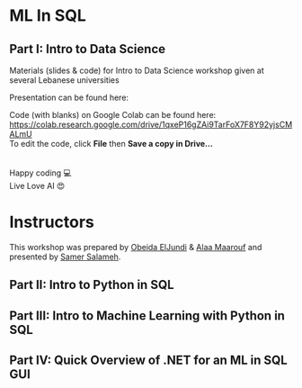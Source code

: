 # ML In SQL

Part I: Intro to Data Science
---
Materials (slides &amp; code) for Intro to Data Science workshop given at several Lebanese universities

Presentation can be found here: <Need Presentation Link>

Code (with blanks) on Google Colab can be found here:
https://colab.research.google.com/drive/1qxeP16gZAi9TarFoX7F8Y92yjsCMALmU
<br />
To edit the code, click **File** then **Save a copy in Drive…** <br />
<br /><br />
Happy coding 💻 <br />
Live Love AI 😍 <br />

 # Instructors
This workshop was prepared by [Obeida ElJundi](https://www.linkedin.com/in/obeidaeljundi/) & [Alaa Maarouf](https://www.linkedin.com/in/alaa-maarouf/) and presented by [Samer Salameh](https://www.linkedin.com/in/samer-salameh-74a900124/).


Part II: Intro to Python in SQL
---

Part III: Intro to Machine Learning with Python in SQL
---

Part IV: Quick Overview of .NET for an ML in SQL GUI
---
